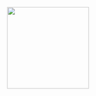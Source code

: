 <img src="https://github.com/user-attachments/assets/1e18d132-ace1-4238-8237-ad1011323c73" style="width: 20vw;">
